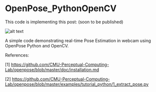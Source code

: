# OpenPose_PythonOpenCV

This code is implementing this post: (soon to be published)

![alt text](https://github.com/nishagandhi/OpenPose_PythonOpenCV/blob/master/Pose_Estimation.gif)

A simple code demonstrating real-time Pose Estimation in webcam using OpenPose Python and OpenCV.

References:

[1] https://github.com/CMU-Perceptual-Computing-Lab/openpose/blob/master/doc/installation.md


[2] https://github.com/CMU-Perceptual-Computing-Lab/openpose/blob/master/examples/tutorial_python/1_extract_pose.py

